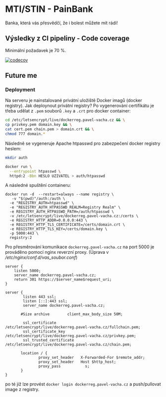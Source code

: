 # MTI/STIN - PainBank
Banka, která vás přesvědčí, že i bolest můžete mít rádi!


## Výsledky z CI pipeliny - Code coverage
Minimální požadavek je 70 %.

[![codecov](https://codecov.io/gh/pavelvachaaa/STIN-PainBank/branch/dev/graph/badge.svg?token=CV8EQL9TJQ)](https://codecov.io/gh/pavelvachaaa/STIN-PainBank)

## Future me
### Deployment
Na serveru je nainstalované privátní uložiště Docker imagů (docker registry). Jak deploynout privátní registry?
Po vygenerování certifikátu je třeba udělat z `.pem` souborů `.key` a `.crt` pro docker container:
```bash
cd /etc/letsencrypt/live/dockerreg.pavel-vacha.cz && \
cp privkey.pem domain.key && \
cat cert.pem chain.pem > domain.crt && \
chmod 777 domain.*
```

Následně se vygeneruje Apache htpasswd pro zabezpečení docker registry heslem:
```bash
mkdir auth

docker run \
  --entrypoint htpasswd \
  httpd:2 -Bbn HESLO UZIVATEL > auth/htpasswd
```

A následné spuštění containeru:
```
docker run -d  --restart=always --name registry \
   -v "$(pwd)"/auth:/auth \
  -e "REGISTRY_AUTH=htpasswd" \
  -e "REGISTRY_AUTH_HTPASSWD_REALM=Registry Realm" \
  -e REGISTRY_AUTH_HTPASSWD_PATH=/auth/htpasswd \
  -v /etc/letsencrypt/live/dockerreg.pavel-vacha.cz:/certs \
  -e REGISTRY_HTTP_ADDR=0.0.0.0:443 \
  -e REGISTRY_HTTP_TLS_CERTIFICATE=/certs/domain.crt \
  -e REGISTRY_HTTP_TLS_KEY=/certs/domain.key \
  -p 5000:443 \
  registry:2
```

Pro přesměrování komunikace `dockerreg.pavel-vacha.cz` na port 5000 je prováděno pomocí nginx reverzní proxy. (Úprava v _/etc/nginx/conf.d/vas_soubor.conf_)
```
server {
    listen 5000;
    server_name dockerreg.pavel-vacha.cz;
    return 301 https://$server_name$request_uri;
}

server {
        listen 443 ssl;
        listen [::]:443 ssl;
        server_name dockerreg.pavel-vacha.cz;

       #Size archive        client_max_body_size 50M;

        ssl_certificate          /etc/letsencrypt/live/dockerreg.pavel-vacha.cz/fullchain.pem;
        ssl_certificate_key      /etc/letsencrypt/live/dockerreg.pavel-vacha.cz/privkey.pem;
        ssl_trusted_certificate  /etc/letsencrypt/live/dockerreg.pavel-vacha.cz/chain.pem;

       location / {
               proxy_set_header   X-Forwarded-For $remote_addr;
               proxy_set_header   Host $http_host;
               proxy_pass           s;
       }
}
```

po té již lze provést `docker login dockerreg.pavel-vacha.cz` a push/pullovat image z registry.